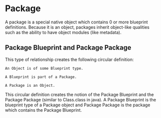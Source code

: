 # Package

A package is a special native object which contains 0 or more blueprint definitions. Because it is an
object, packages inherit object-like qualities such as the ability to have object modules
(like metadata).

## Package Blueprint and Package Package

This type of relationship creates the following circular definition:

`An Object is of some Blueprint type.`

`A Blueprint is part of a Package.`

`A Package is an Object.`

This circular definition creates the notion of the Package Blueprint and the
Package Package (similar to Class.class in java). A Package Blueprint is the
blueprint type of a Package object and Package Package is the package which
contains the Package Blueprint.